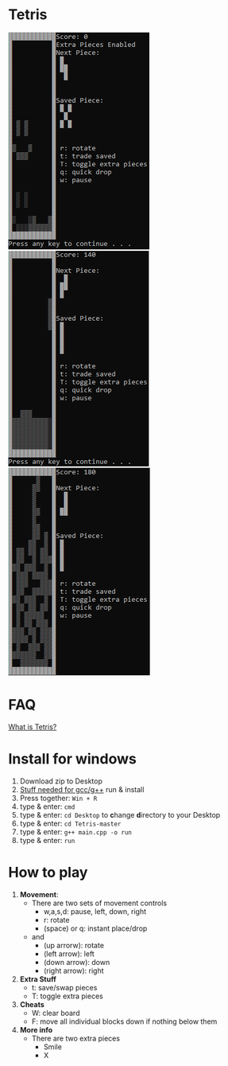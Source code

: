 # Tetris
![Example 1](Ex1.png)
![Example 2](Ex2.png)
![Example 3](Ex3.png)

# FAQ
[What is Tetris?](https://en.wikipedia.org/wiki/Tetris)

# Install for windows
1. Download zip to Desktop
2. [Stuff needed for gcc/g++](https://iweb.dl.sourceforge.net/project/tdm-gcc/TDM-GCC%20Installer/tdm64-gcc-5.1.0-2.exe) run & install
3. Press together: ```Win + R```
4. type & enter: ```cmd```
5. type & enter: ```cd Desktop``` to **c**hange **d**irectory to your Desktop
6. type & enter: ```cd Tetris-master```
7. type & enter: ```g++ main.cpp -o run```
8. type & enter: ```run```

# How to play  
1. **Movement**:
    * There are two sets of movement controls
        - w,a,s,d: pause, left, down, right
        - r: rotate
        - (space) or q: instant place/drop
    * and
        - (up arrorw): rotate
        - (left arrow): left
        - (down arrow): down
        - (right arrow): right
2. **Extra Stuff**
    * t: save/swap pieces
    * T: toggle extra pieces
3. **Cheats**
    * W: clear board
    * F: move all individual blocks down if nothing below them
4. **More info**
    * There are two extra pieces
        - Smile
        - X
